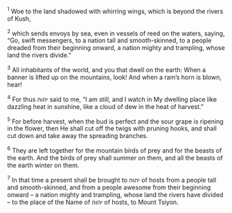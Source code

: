 <sup>1</sup> Woe to the land shadowed with whirring wings, which is beyond the rivers of Kush,

<sup>2</sup> which sends envoys by sea, even in vessels of reed on the waters, saying, “Go, swift messengers, to a nation tall and smooth-skinned, to a people dreaded from their beginning onward, a nation mighty and trampling, whose land the rivers divide.”

<sup>3</sup> All inhabitants of the world, and you that dwell on the earth: When a banner is lifted up on the mountains, look! And when a ram’s horn is blown, hear!

<sup>4</sup> For thus יהוה said to me, “I am still, and I watch in My dwelling place like dazzling heat in sunshine, like a cloud of dew in the heat of harvest.”

<sup>5</sup> For before harvest, when the bud is perfect and the sour grape is ripening in the flower, then He shall cut off the twigs with pruning hooks, and shall cut down and take away the spreading branches.

<sup>6</sup> They are left together for the mountain birds of prey and for the beasts of the earth. And the birds of prey shall summer on them, and all the beasts of the earth winter on them.

<sup>7</sup> In that time a present shall be brought to יהוה of hosts from a people tall and smooth-skinned, and from a people awesome from their beginning onward – a nation mighty and trampling, whose land the rivers have divided – to the place of the Name of יהוה of hosts, to Mount Tsiyon.

